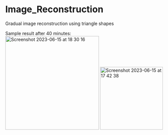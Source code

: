 # Image_Reconstruction
Gradual image reconstruction using triangle shapes 

Sample result after 40 minutes:
<img width="294" alt="Screenshot 2023-06-15 at 18 30 16" src="https://github.com/Lethal-Tempo/Image_Reconstruction/assets/115934067/eeb25e2b-6ed6-4597-9f48-23ffb8a8530c">
<img width="197" alt="Screenshot 2023-06-15 at 17 42 38" src="https://github.com/Lethal-Tempo/Image_Reconstruction/assets/115934067/28e2d0c2-015a-4be0-8102-a3c1c8968031">
